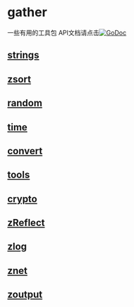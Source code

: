 # gather
一些有用的工具包 API文档请点击[![GoDoc](https://godoc.org/github.com/andy-zhangtao/gogather?status.svg)](https://godoc.org/github.com/andy-zhangtao/gogather)

## [strings](./strings.md)

## [zsort](./zsort.md)

## [random](./random.md)

## [time](./time.md)

## [convert](./convert.md)

## [tools](./tools.md)

## [crypto](./crypto.md)

## [zReflect](./zReflect.md)

## [zlog](./zlog.md)

## [znet](./zNet.md)

## [zoutput](./zOutput.md)